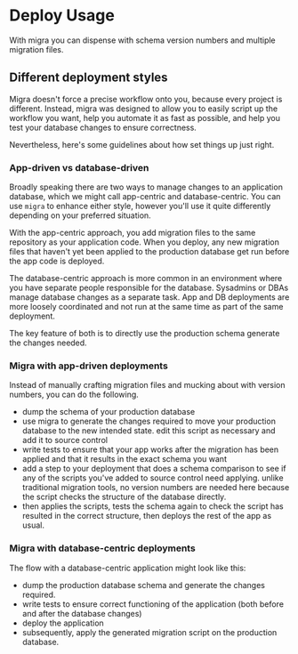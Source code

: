 # Deploy Usage

With migra you can dispense with schema version numbers and multiple migration files.

## Different deployment styles

Migra doesn't force a precise workflow onto you, because every project is different. Instead, migra was designed to allow you to easily script up the workflow you want, help you automate it as fast as possible, and help you test your database changes to ensure correctness.

Nevertheless, here's some guidelines about how set things up just right.

### App-driven vs database-driven

Broadly speaking there are two ways to manage changes to an application database, which we might call app-centric and database-centric. You can use `migra` to enhance either style, however you'll use it quite differently depending on your preferred situation.

With the app-centric approach, you add migration files to the same repository as your application code. When you deploy, any new migration files that haven't yet been applied to the production database get run before the app code is deployed.

The database-centric approach is more common in an environment where you have separate people responsible for the database. Sysadmins or DBAs manage database changes as a separate task. App and DB deployments are more loosely coordinated and not run at the same time as part of the same deployment.

The key feature of both is to directly use the production schema generate the changes needed.

### Migra with app-driven deployments

Instead of manually crafting migration files and mucking about with version numbers, you can do the following.

- dump the schema of your production database
- use migra to generate the changes required to move your production database to the new intended state. edit this script as necessary and add it to source control
- write tests to ensure that your app works after the migration has been applied and that it results in the exact schema you want
- add a step to your deployment that does a schema comparison to see if any of the scripts you've added to source control need applying. unlike traditional migration tools, no version numbers are needed here because the script checks the structure of the database directly.
- then applies the scripts, tests the schema again to check the script has resulted in the correct structure, then deploys the rest of the app as usual.

### Migra with database-centric deployments

The flow with a database-centric application might look like this:

- dump the production database schema and generate the changes required.
- write tests to ensure correct functioning of the application (both before and after the database changes)
- deploy the application
- subsequently, apply the generated migration script on the production database.

